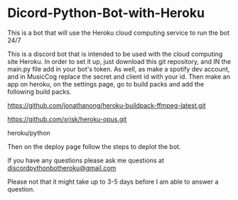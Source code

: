 # Dicord-Python-Bot-with-Heroku
This is a bot that will use the Heroku cloud computing service to run the bot 24/7

This is a discord bot that is intended to be used with the cloud computing site Heroku.
In order to set it up, just download this git repository, and IN the main.py file add in your bot's token.
As well, as make a spotify dev account, and in MusicCog replace the secret and client id with your id.
Then make an app on heroku, on the settings page, go to build packs and add the following build packs.


https://github.com/jonathanong/heroku-buildpack-ffmpeg-latest.git



https://github.com/xrisk/heroku-opus.git


heroku/python


Then on the deploy page follow the steps to deplot the bot.




If you have any questions please ask me questions at
discordpythonbotheroku@gmail.com



Please not that it might take up to 3-5 days before I am able to answer a question.

